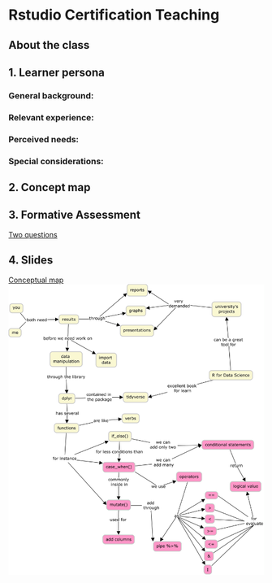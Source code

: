 # Rstudio Certification Teaching

## About the class

## 1. Learner persona

### General background:

### Relevant experience:

### Perceived needs:

### Special considerations: 

## 2. Concept map

## 3. Formative Assessment

[Two questions](https://javiera-riffo-torres.shinyapps.io/Prueba_formativa/)

## 4. Slides

[Conceptual map](https://github.com/jariffo/Rstudio_Certification_Teaching/blob/main/Graph_case_when.jpg)
<img src="Graph_case_when.jpg" width="1000" />

